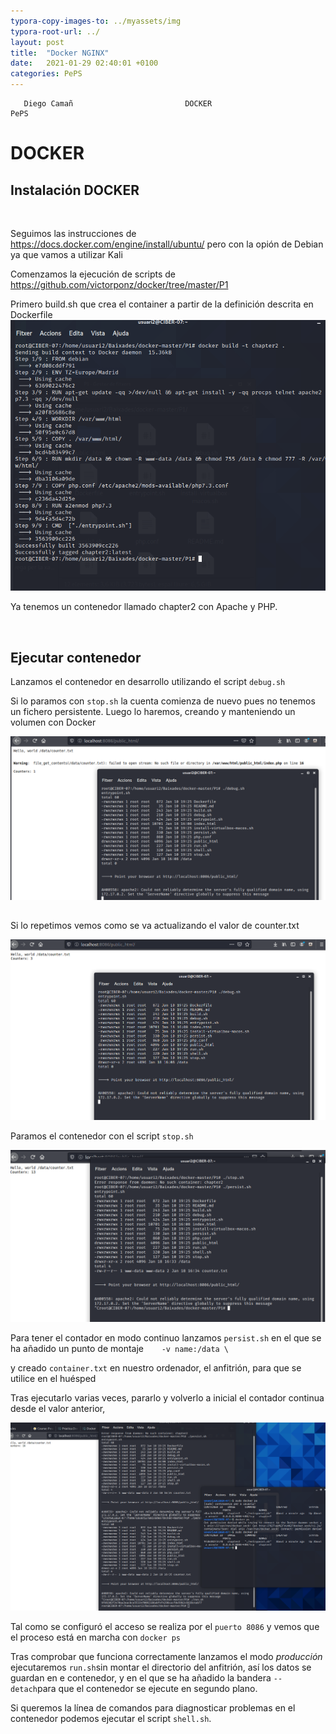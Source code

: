 ```yaml
---
typora-copy-images-to: ../myassets/img
typora-root-url: ../
layout: post
title:  "Docker NGINX"
date:   2021-01-29 02:40:01 +0100
categories: PePS
---
```


       Diego Camañ                         DOCKER                            PePS   

#                                                       DOCKER



## Instalación DOCKER

​                                  

Seguimos las instrucciones de https://docs.docker.com/engine/install/ubuntu/ pero con la opión de Debian ya que vamos a utilizar Kali



Comenzamos la ejecución de scripts de https://github.com/victorponz/docker/tree/master/P1

Primero build.sh que crea el container a partir de la definición descrita en Dockerfile               ![Instalacion](/myassets/img/Docker/PePS_T2P1Docker01b.png)     

Ya tenemos un contenedor llamado chapter2 con Apache y PHP.

​                          

## Ejecutar contenedor

Lanzamos el contenedor en desarrollo utilizando el script `debug.sh`

Si lo paramos con `stop.sh` la cuenta comienza de nuevo pues no tenemos un fichero persistente. Luego lo haremos, creando y manteniendo un volumen con Docker

  

![debug](/myassets/img/Docker/PePS_T2P1Docker03.png)

## 

Si lo repetimos vemos como se va actualizando el valor de counter.txt

![PePS_T2P1Docker03b](/myassets/img/PePS_T2P1Docker03b.png)









Paramos el contenedor con el script `stop.sh`



![PePS_T2P1Docker05](/myassets/img/PePS_T2P1Docker05.png)



Para tener el contador en modo continuo lanzamos `persist.sh` en el que se ha añadido un punto de montaje`    -v name:/data \`

y creado `container.txt` en nuestro ordenador, el anfitrión, para que se utilice en el huésped 

Tras ejecutarlo varias veces, pararlo y volverlo a inicial el contador continua desde el valor anterior,

![PePS_T2P1Docker07](/myassets/img/PePS_T2P1Docker07.png)



Tal como se configuró el acceso se realiza por el `puerto 8086` y vemos que el proceso está en marcha con `docker ps`

Tras comprobar que funciona correctamente lanzamos el modo *producción* ejecutaremos `run.sh`sin montar el directorio del anfitrión, así los datos se guardan en e contenedor, y en el que se ha añadido la bandera `--detach`para que el contenedor se ejecute en segundo plano.

Si queremos la línea de comandos para diagnosticar problemas en el contenedor podemos ejecutar el script `shell.sh`.